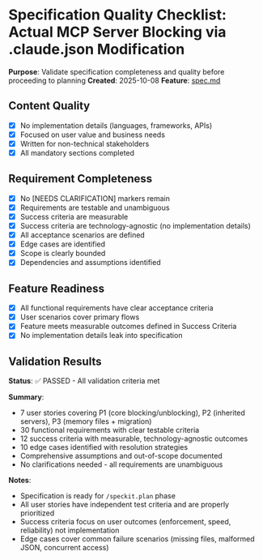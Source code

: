 # Specification Quality Checklist: Actual MCP Server Blocking via .claude.json Modification

**Purpose**: Validate specification completeness and quality before proceeding to planning
**Created**: 2025-10-08
**Feature**: [spec.md](../spec.md)

## Content Quality

- [x] No implementation details (languages, frameworks, APIs)
- [x] Focused on user value and business needs
- [x] Written for non-technical stakeholders
- [x] All mandatory sections completed

## Requirement Completeness

- [x] No [NEEDS CLARIFICATION] markers remain
- [x] Requirements are testable and unambiguous
- [x] Success criteria are measurable
- [x] Success criteria are technology-agnostic (no implementation details)
- [x] All acceptance scenarios are defined
- [x] Edge cases are identified
- [x] Scope is clearly bounded
- [x] Dependencies and assumptions identified

## Feature Readiness

- [x] All functional requirements have clear acceptance criteria
- [x] User scenarios cover primary flows
- [x] Feature meets measurable outcomes defined in Success Criteria
- [x] No implementation details leak into specification

## Validation Results

**Status**: ✅ PASSED - All validation criteria met

**Summary**:
- 7 user stories covering P1 (core blocking/unblocking), P2 (inherited servers), P3 (memory files + migration)
- 30 functional requirements with clear testable criteria
- 12 success criteria with measurable, technology-agnostic outcomes
- 10 edge cases identified with resolution strategies
- Comprehensive assumptions and out-of-scope documented
- No clarifications needed - all requirements are unambiguous

**Notes**:
- Specification is ready for `/speckit.plan` phase
- All user stories have independent test criteria and are properly prioritized
- Success criteria focus on user outcomes (enforcement, speed, reliability) not implementation
- Edge cases cover common failure scenarios (missing files, malformed JSON, concurrent access)
